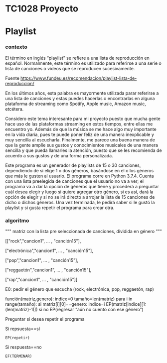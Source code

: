 # TC1028 Proyecto


# Playlist

### contexto
El término en inglés “playlist” se refiere a una lista de reproducción en español. Normalmente, este término es utilizado para referirse a una serie o lista de canciones o videos que se reproducen sucesivamente. 

Fuente https://www.fundeu.es/recomendacion/playlist-lista-de-reproduccion/

En los últimos años, esta palabra es mayormente utilizada parar referirse a una lista de canciones y estas puedes hacerlas o encontrarlas en alguna plataforma de streaming como Spotify, Apple music, Amazon music, etcétera. 

Considero este tema interesante para mi proyecto puesto que mucha gente hace uso de las plataformas streaming en estos tiempos, entre ellas me encuentro yo. Además de que la música se me hace algo muy importante en la vida diaria, pues te puede poner feliz de una manera inexplicable y muy sencilla al escucharla. Finalmente, me parece una buena manera de que la gente amplíe sus gustos y conocimientos musicales de una manera sencilla y que pueda llamarles la atención, puesto que se les recomienda  de acuerdo a sus gustos y de una forma personalizada.

Este programa es un generador de playlists de 15 o 30 canciones, dependiendo de si elige 1 o dos géneros, basándose en el o los géneros que más le gusten al usuario. El programa corre en Python 3.7.4. Cuenta con una lista preelegida de canciones que el usuario no va a ver; el programa va a dar la opción de géneros que tiene y procederá a preguntar cuál desea elegir y luego si quiere agregar otro género, si es así, dará la opción de elegir y si no se irá directo a arrojar la lista de 15 canciones de dicho o dichos géneros. Una vez terminada, le pedirá saber si le gustó la playlist y si gusta repetir el programa para crear otra. 

### algoritmo

"""
matriz con la lista pre seleccionada de canciones, dividida en género
"""


[["rock","cancion1", ... , "canción15"],

["electrónica","cancion1", ... , "canción15"],

["pop","cancion1", ... , "canción15"],

["reggaetón","cancion1", ... , "canción15"],

["rap","cancion1", ... , "canción15"]]


E0: pedir el género que escucha (rock, electrónica, pop, reggaetón, rap)
	
  función(matriz,genero):
  	indice=0
  	tamaño=len(matriz)
  	para i in range(tamaño):
  		si matriz[i][0]==genero:
			indice=i
 	EP(matriz[indice][1:(len(matriz)-1)])
 		si no
	EP(regresar “aún no cuento con ese género”)

Preguntar si desea repetir el programa
  
  Si repsuesta==sí
	  
    EP(repetir)
	  
  Si respuesta==no
	  
    EF(TERMINAR)

